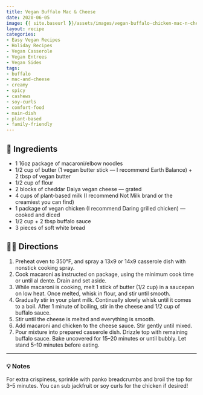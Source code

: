 ```yaml
---
title: Vegan Buffalo Mac & Cheese
date: 2020-06-05
image: {{ site.baseurl }}/assets/images/vegan-buffalo-chicken-mac-n-cheese.png
layout: recipe
categories:
- Easy Vegan Recipes
- Holiday Recipes
- Vegan Casserole
- Vegan Entrees
- Vegan Sides
tags:
- buffalo
- mac-and-cheese
- creamy
- spicy
- cashews
- soy-curls
- comfort-food
- main-dish
- plant-based
- family-friendly
---
```


## 🧾 Ingredients

- 1 16oz package of macaroni/elbow noodles  
- 1/2 cup of butter (1 vegan butter stick — I recommend Earth Balance) + 2 tbsp of vegan butter  
- 1/2 cup of flour  
- 2 blocks of cheddar Daiya vegan cheese — grated  
- 4 cups of plant-based milk (I recommend Not Milk brand or the creamiest you can find)  
- 1 package of vegan chicken (I recommend Daring grilled chicken) — cooked and diced  
- 1/2 cup + 2 tbsp buffalo sauce  
- 3 pieces of soft white bread  

## 👩‍🍳 Directions

1. Preheat oven to 350°F, and spray a 13x9 or 14x9 casserole dish with nonstick cooking spray.  
2. Cook macaroni as instructed on package, using the minimum cook time or until al dente. Drain and set aside.  
3. While macaroni is cooking, melt 1 stick of butter (1/2 cup) in a saucepan on low heat. Once melted, whisk in flour, and stir until smooth.  
4. Gradually stir in your plant milk. Continually slowly whisk until it comes to a boil. After 1 minute of boiling, stir in the cheese and 1/2 cup of buffalo sauce.  
5. Stir until the cheese is melted and everything is smooth.  
6. Add macaroni and chicken to the cheese sauce. Stir gently until mixed.  
7. Pour mixture into prepared casserole dish. Drizzle top with remaining buffalo sauce. Bake uncovered for 15–20 minutes or until bubbly. Let stand 5–10 minutes before eating.  


---

### 💡 Notes

For extra crispiness, sprinkle with panko breadcrumbs and broil the top for 3–5 minutes. You can sub jackfruit or soy curls for the chicken if desired!
